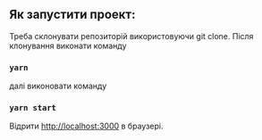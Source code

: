 ## Як запустити проект:

Треба склонувати репозиторій використовуючи git clone.
Після клонування виконати команду

### `yarn`  

далі виконовати команду 

### `yarn start `

Відрити  [http://localhost:3000](http://localhost:3000) в браузері.
